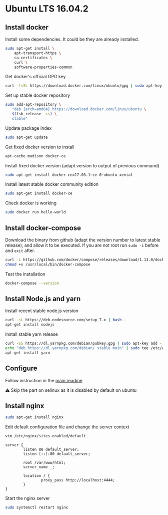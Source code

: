 # Ubuntu LTS 16.04.2
## Install docker

Install some dependencies. It could be they are already installed.
```bash
sudo apt-get install \
    apt-transport-https \
    ca-certificates \
    curl \
    software-properties-common
```

Get docker's official GPG key
```bash
curl -fsSL https://download.docker.com/linux/ubuntu/gpg | sudo apt-key add -
```

Set up stable docker repository
```bash
sudo add-apt-repository \
   "deb [arch=amd64] https://download.docker.com/linux/ubuntu \
   $(lsb_release -cs) \
   stable"
```

Update package index
```bash
sudo apt-get update
```
Get fixed docker version to install
```bash
apt-cache madison docker-ce
```

Install fixed docker version (adapt version to output of previous command)
```bash
sudo apt-get install docker-ce=17.03.1~ce-0~ubuntu-xenial
```

Install latest stable docker community edition
```bash
sudo apt-get install docker-ce
```

Check docker is working
```bash
sudo docker run hello-world
```

## Install docker-compose
Download the binary from github (adapt the version number to latest stable release), and allow it to be executed. If you are not root run `sudo -i` before and `exit` after.
```bash
curl -L https://github.com/docker/compose/releases/download/1.13.0/docker-compose-`uname -s`-`uname -m` > /usr/local/bin/docker-compose
chmod +x /usr/local/bin/docker-compose
```

Test the installation
```bash
docker-compose --version
```

## Install Node.js and yarn
Install recent stable node.js version
```bash
curl -sL https://deb.nodesource.com/setup_7.x | bash -
apt-get install nodejs
```

Install stable yarn release
```bash
curl -sS https://dl.yarnpkg.com/debian/pubkey.gpg | sudo apt-key add -
echo "deb https://dl.yarnpkg.com/debian/ stable main" | sudo tee /etc/apt/sources.list.d/yarn.list
apt-get install yarn
```

## Configure
Follow instruction in the [main readme](https://github.com/cheminfo/roc-eln-docker/blob/master/README.md)

:warning: Skip the part on selinux as it is disabled by default on ubuntu

## Install nginx
```bash
sudo apt-get install nginx
```

Edit default configuration file and change the server context
```bash
vim /etc/nginx/sites-enabled/default
```

```nginx
server {
        listen 80 default_server;
        listen [::]:80 default_server;

        root /var/www/html;
        server_name _;
        
        location / {
                proxy_pass http://localhost:4444;
        }
}
```

Start the nginx server
```bash
sudo systemctl restart nginx
```
